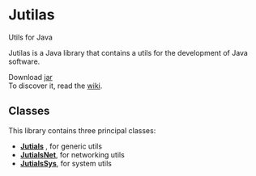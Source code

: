 # Jutilas
Utils for Java

Jutilas is a Java library that contains a utils for the development of Java software.

Download [jar](#)  
To discover it, read the [wiki](https://github.com/d3v4s/jutilas/wiki).

## Classes
This library contains three principal classes:
* **[Jutials](https://github.com/d3v4s/jutilas/wiki/Class-Jutilas)** , for generic utils
* **[JutialsNet](https://github.com/d3v4s/jutilas/wiki/Class-JutilasNet)**, for networking utils
* **[JutialsSys](https://github.com/d3v4s/jutilas/wiki/Class-JutilasSys)**, for system utils
